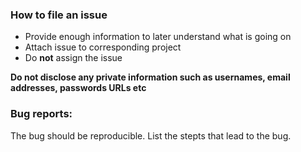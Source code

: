 ### How to file an issue

* Provide enough information to later understand what is going on
* Attach issue to corresponding project
* Do __not__ assign the issue

**Do not disclose any private information such as usernames, email addresses, passwords URLs etc**

### Bug reports:

The bug should be reproducible. List the stepts that lead to the bug. 
